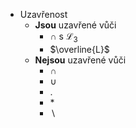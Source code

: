 - Uzavřenost
	- **Jsou** uzavřené vůči
		- $\cap$ s $\mathcal{L}_{3}$
		- $\overline{L}$
	- **Nejsou** uzavřené vůči
		- $\cap$
		- $\cup$
		- $.$
		- $*$
		- $\backslash$
